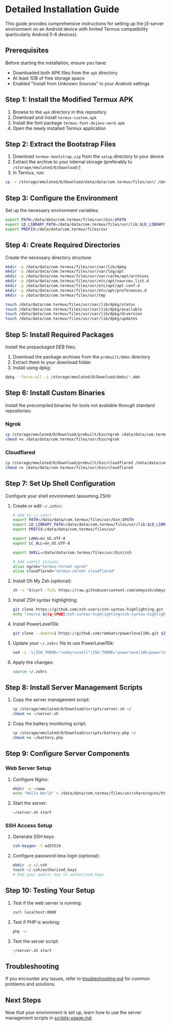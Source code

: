 # Detailed Installation Guide

This guide provides comprehensive instructions for setting up the j3-server environment on an Android device with limited Termux compatibility (particularly Android 5-6 devices).

## Prerequisites

Before starting the installation, ensure you have:

- Downloaded both APK files from the `apk` directory
- At least 1GB of free storage space
- Enabled "Install from Unknown Sources" in your Android settings

## Step 1: Install the Modified Termux APK

1. Browse to the `apk` directory in this repository
2. Download and install `termux-custom.apk`
3. Install the font package `termux-font-dejavu-nerd.apk`
4. Open the newly installed Termux application

## Step 2: Extract the Bootstrap Files

1. Download `termux-bootstrap.zip` from the `setup` directory to your device
2. Extract the archive to your internal storage (preferably to `/storage/emulated/0/Download/`)
3. In Termux, run:

```bash
cp -r /storage/emulated/0/Download/data/data/com.termux/files/usr/ /data/data/com.termux/files/.
```

## Step 3: Configure the Environment

Set up the necessary environment variables:

```bash
export PATH=/data/data/com.termux/files/usr/bin:$PATH
export LD_LIBRARY_PATH=/data/data/com.termux/files/usr/lib:$LD_LIBRARY_PATH
export PREFIX=/data/data/com.termux/files/usr
```

## Step 4: Create Required Directories

Create the necessary directory structure:

```bash
mkdir -p /data/data/com.termux/files/usr/var/lib/dpkg
mkdir -p /data/data/com.termux/files/usr/var/log/apt
mkdir -p /data/data/com.termux/files/usr/var/cache/apt/archives
mkdir -p /data/data/com.termux/files/usr/etc/apt/sources.list.d
mkdir -p /data/data/com.termux/files/usr/etc/apt/apt.conf.d
mkdir -p /data/data/com.termux/files/usr/etc/apt/preferences.d
mkdir -p /data/data/com.termux/files/usr/tmp

touch /data/data/com.termux/files/usr/var/lib/dpkg/status
touch /data/data/com.termux/files/usr/var/lib/dpkg/available
touch /data/data/com.termux/files/usr/var/lib/dpkg/diversion
touch /data/data/com.termux/files/usr/var/lib/dpkg/updates
```

## Step 5: Install Required Packages

Install the prepackaged DEB files:

1. Download the package archives from the `prebuilt/debs` directory
2. Extract them to your download folder
4. Install using dpkg:

```bash
dpkg --force-all -i /storage/emulated/0/Download/debs/*.deb
```

## Step 6: Install Custom Binaries

Install the precompiled binaries for tools not available through standard repositories:

### Ngrok

```bash
cp /storage/emulated/0/Download/prebuilt/bin/ngrok /data/data/com.termux/files/usr/bin/
chmod +x /data/data/com.termux/files/usr/bin/ngrok
```

### Cloudflared

```bash
cp /storage/emulated/0/Download/prebuilt/bin/cloudflared /data/data/com.termux/files/usr/bin/
chmod +x /data/data/com.termux/files/usr/bin/cloudflared
```

## Step 7: Set Up Shell Configuration

Configure your shell environment (assuming ZSH):

1. Create or edit `~/.zshrc`:
   ```bash
   # Add to ~/.zshrc
   export PATH=/data/data/com.termux/files/usr/bin:$PATH
   export LD_LIBRARY_PATH=/data/data/com.termux/files/usr/lib:$LD_LIBRARY_PATH
   export PREFIX=/data/data/com.termux/files/usr

   export LANG=en_US.UTF-8
   export LC_ALL=en_US.UTF-8

   export SHELL=/data/data/com.termux/files/usr/bin/zsh

   # Add useful aliases
   alias ngrok="termux-chroot ngrok"
   alias cloudflared="termux-chroot cloudflared"
   ```

2. Install Oh My Zsh (optional):
   ```bash
   sh -c "$(curl -fsSL https://raw.githubusercontent.com/ohmyzsh/ohmyzsh/master/tools/install.sh)"
   ```

3. Install ZSH syntax highlighting:
   ```bash
   git clone https://github.com/zsh-users/zsh-syntax-highlighting.git
   echo "source ${(q-)PWD}/zsh-syntax-highlighting/zsh-syntax-highlighting.zsh" >> ${ZDOTDIR:-$HOME}/.zshrc
   ```

4. Install PowerLevel10k:
   ```bash
   git clone --depth=1 https://github.com/romkatv/powerlevel10k.git $ZSH_CUSTOM/themes/powerlevel10k
   ```

5. Update your `~/.zshrc` file to use PowerLevel10k:
   ```bash
   sed -i 's|ZSH_THEME="robbyrussell"|ZSH_THEME="powerlevel10k/powerlevel10k"|' ~/.zshrc
   ```

6. Apply the changes:
   ```bash
   source ~/.zshrc
   ```

## Step 8: Install Server Management Scripts

1. Copy the server management script:
   ```bash
   cp /storage/emulated/0/Download/scripts/server.sh ~/
   chmod +x ~/server.sh
   ```

2. Copy the battery monitoring script:
   ```bash
   cp /storage/emulated/0/Download/scripts/battery.php ~/
   chmod +x ~/battery.php
   ```

## Step 9: Configure Server Components

### Web Server Setup

1. Configure Nginx:
   ```bash
   mkdir -p ~/www
   echo "Hello World" > /data/data/com.termux/files/usr/share/nginx/html/index.html
   ```

2. Start the server:
   ```bash
   ~/server.sh start
   ```

### SSH Access Setup

1. Generate SSH keys:
   ```bash
   ssh-keygen -t ed25519
   ```

2. Configure password-less login (optional):
   ```bash
   mkdir -p ~/.ssh
   touch ~/.ssh/authorized_keys
   # Add your public key to authorized_keys
   ```

## Step 10: Testing Your Setup

1. Test if the web server is running:
   ```bash
   curl localhost:8080
   ```

2. Test if PHP is working:
   ```bash
   php -v
   ```

3. Test the server script:
   ```bash
   ~/server.sh start
   ```

## Troubleshooting

If you encounter any issues, refer to [troubleshooting.md](troubleshooting.md) for common problems and solutions.

## Next Steps

Now that your environment is set up, learn how to use the server management scripts in [scripts-usage.md](scripts-usage.md).
